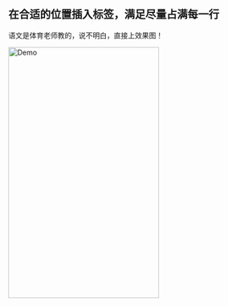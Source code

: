 ## 在合适的位置插入标签，满足尽量占满每一行

语文是体育老师教的，说不明白，直接上效果图！

 <img src="https://github.com/MaxIsComing/text/master/demonstrate.gif" width = "300" height = "500" alt="Demo" align=center />